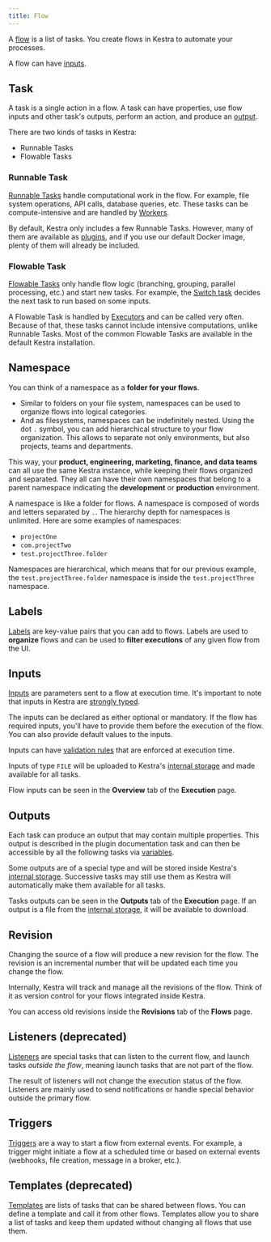 ```yaml
---
title: Flow
---
```


A [flow](../05.developer-guide/01.flow.md) is a list of tasks. You create flows in Kestra to automate your processes.

A flow can have [inputs](#inputs).


## Task

A task is a single action in a flow. A task can have properties, use flow inputs and other task's outputs, perform an action, and produce an [output](#outputs).

There are two kinds of tasks in Kestra:
- Runnable Tasks
- Flowable Tasks


### Runnable Task

[Runnable Tasks](../05.developer-guide/02.tasks.md#runnable-tasks) handle computational work in the flow. For example, file system operations, API calls, database queries, etc. These tasks can be compute-intensive and are handled by [Workers](../01.architecture.md#worker).

By default, Kestra only includes a few Runnable Tasks. However, many of them are available as [plugins](../../plugins/index.md), and if you use our default Docker image, plenty of them will already be included.


### Flowable Task

[Flowable Tasks](../05.developer-guide/02.tasks.md#flowable-tasks) only handle flow logic (branching, grouping, parallel processing, etc.) and start new tasks. For example, the [Switch task](../../plugins/core/tasks/flows/io.kestra.core.tasks.flows.Switch.md) decides the next task to run based on some inputs.

A Flowable Task is handled by [Executors](../01.architecture.md#executor) and can be called very often. Because of that, these tasks cannot include intensive computations, unlike Runnable Tasks. Most of the common Flowable Tasks are available in the default Kestra installation.


## Namespace

You can think of a namespace as a **folder for your flows**.

- Similar to folders on your file system, namespaces can be used to organize flows into logical categories.
- And as filesystems, namespaces can be indefinitely nested.
Using the dot `.` symbol, you can add hierarchical structure to your flow organization.
This allows to separate not only environments, but also projects, teams and departments.

This way, your **product, engineering, marketing, finance, and data teams** can all use the same Kestra instance, while keeping their flows organized and separated. They all can have their own namespaces that belong to a parent namespace indicating the **development** or **production** environment.

A namespace is like a folder for flows. A namespace is composed of words and letters separated by `.`. The hierarchy depth for namespaces is unlimited. Here are some examples of namespaces:
- `projectOne`
- `com.projectTwo`
- `test.projectThree.folder`

Namespaces are hierarchical, which means that for our previous example, the `test.projectThree.folder` namespace is inside the `test.projectThree` namespace.

## Labels

[Labels](../05.developer-guide/01.flow.md#labels) are key-value pairs that you can add to flows. Labels are used to **organize** flows and can be used to **filter executions** of any given flow from the UI.

## Inputs

[Inputs](../05.developer-guide/04.inputs.md) are parameters sent to a flow at execution time. It's important to note that inputs in Kestra are [strongly typed](../05.developer-guide/04.inputs.md#input-types).

The inputs can be declared as either optional or mandatory. If the flow has required inputs, you'll have to provide them before the execution of the flow. You can also provide default values to the inputs.

Inputs can have [validation rules](../05.developer-guide/04.inputs.md#input-validation) that are enforced at execution time.

Inputs of type `FILE` will be uploaded to Kestra's [internal storage](../01.architecture.md#the-internal-storage) and made available for all tasks.

Flow inputs can be seen in the **Overview** tab of the **Execution** page.

## Outputs

Each task can produce an output that may contain multiple properties. This output is described in the plugin documentation task and can then be accessible by all the following tasks via [variables](../05.developer-guide/03.variables/02.basic-usage.md).

Some outputs are of a special type and will be stored inside Kestra's [internal storage](../01.architecture.md#the-internal-storage). Successive tasks may still use them as Kestra will automatically make them available for all tasks.

Tasks outputs can be seen in the **Outputs** tab of the **Execution** page. If an output is a file from the [internal storage](../01.architecture.md#the-internal-storage), it will be available to download.


## Revision

Changing the source of a flow will produce a new revision for the flow. The revision is an incremental number that will be updated each time you change the flow.

Internally, Kestra will track and manage all the revisions of the flow. Think of it as version control for your flows integrated inside Kestra.

You can access old revisions inside the **Revisions** tab of the **Flows** page.


## Listeners (deprecated)

[Listeners](../05.developer-guide/13.listeners.md) are special tasks that can listen to the current flow, and launch tasks *outside the flow*, meaning launch tasks that are not part of the flow.

The result of listeners will not change the execution status of the flow. Listeners are mainly used to send notifications or handle special behavior outside the primary flow.


## Triggers

[Triggers](../05.developer-guide/08.triggers/index.md) are a way to start a flow from external events. For example, a trigger might initiate a flow at a scheduled time or based on external events (webhooks, file creation, message in a broker, etc.).


## Templates (deprecated)

[Templates](../05.developer-guide/09.templates.md) are lists of tasks that can be shared between flows. You can define a template and call it from other flows. Templates allow you to share a list of tasks and keep them updated without changing all flows that use them.
